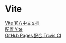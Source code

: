 # Vite

[Vite 官方中文文档](https://cn.vitejs.dev/)  
[配置 Vite](https://cn.vitejs.dev/config/)  
[GitHub Pages 配合 Travis CI](https://cn.vitejs.dev/guide/static-deploy.html#github-pages)
